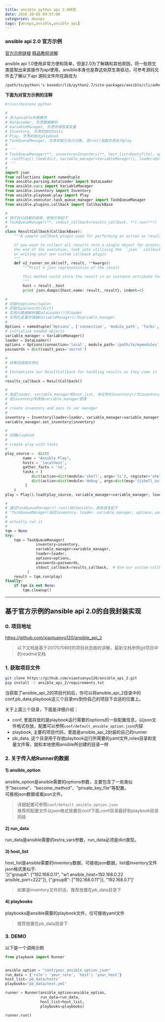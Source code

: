 ```yaml
---
title: ansible python api 2.0研究
date: 2016-10-05 09:57:00
categories: devops
tags: [devops,ansible,ansible_api]
---
```

### ansible api 2.0 官方示例
[官方示例链接](http://docs.ansible.com/ansible/developing_api.html)
[精品教程讲解](http://swatij.me/python/ansible/programmatic-ansible-with-python)

ansible api 1.0使用非常方便和简单，但是2.0为了解耦和其他原因，将一些原生类提取出来直接作为api使用，ansible本身也是靠这些原生类驱动，可参考源码文件去了解以下api
源码文件所在路径为
``` bash
/path/to/python\'s basedir/lib/python2.7/site-packages/ansible/cli/adhoc.py
```

**下面为对官方示例的注释**

<!--more-->

``` python
#!/usr/bin/env python

#
# 导入ansible所需模块
# DataLoader, 负责数据解析
# VariableManager, 负责存储各类变量
# Inventory, 负责初始化hosts
# Play, 负责初始化playbook
# TaskQueueManager, 负责初始化执行对象, 其run()函数负责执行play
#
# '''
# TaskQueueManager(**, inventory=Inventory(**, host_list=hostsfile), options=options)
# .run(Play().load(dict, variable_manager=VariableManager(), loader=DataLoader())
# '''
#
import json
from collections import namedtuple
from ansible.parsing.dataloader import DataLoader
from ansible.vars import VariableManager
from ansible.inventory import Inventory
from ansible.playbook.play import Play
from ansible.executor.task_queue_manager import TaskQueueManager
from ansible.plugins.callback import CallbackBase

#
# 用于执行结果的调用，使用示例如下
# TaskQueueManager(**, stdout_callback=results_callback, **).run(***)
#
class ResultCallback(CallbackBase):
    """A sample callback plugin used for performing an action as results come in

    If you want to collect all results into a single object for processing at
    the end of the execution, look into utilizing the ``json`` callback plugin
    or writing your own custom callback plugin
    """
    def v2_runner_on_ok(self, result, **kwargs):
        """Print a json representation of the result

        This method could store the result in an instance attribute for retrieval later
        """
        host = result._host
        print json.dumps({host.name: result._result}, indent=4)

#
# 初始化options(tuple)
# 初始化passwords(dict)
# 实例化数据解析器DataLoader()为loader
# 实例化变量存储器VariableManager()为variable_manager
#
Options = namedtuple('Options', ['connection', 'module_path', 'forks', 'become', 'become_method', 'become_user', 'check'])
# initialize needed objects
variable_manager = VariableManager()
loader = DataLoader()
options = Options(connection='local', module_path='/path/to/mymodules', forks=100, become=None, become_method=None, become_user=None, check=False)
passwords = dict(vault_pass='secret')

#
# 结果回调类实例化
#
# Instantiate our ResultCallback for handling results as they come in
#
results_callback = ResultCallback()

#
# 指定loader, variable_manager和host_list, 来实例化Inventory()为inventory
# 把inventory传递给variable_manager管理
#
# create inventory and pass to var manager
#
inventory = Inventory(loader=loader, variable_manager=variable_manager, host_list='localhost')
variable_manager.set_inventory(inventory)

#
# 创建playbook
#
# create play with tasks
#
play_source =  dict(
        name = "Ansible Play",
        hosts = 'localhost',
        gather_facts = 'no',
        tasks = [
            dict(action=dict(module='shell', args='ls'), register='shell_out'),
            dict(action=dict(module='debug', args=dict(msg='{{shell_out.stdout}}')))
         ]
    )
play = Play().load(play_source, variable_manager=variable_manager, loader=loader)

#
# 通过TaskQueueManager().run()执行ansible，具体语法如下
# "TaskQueueManager(指定inventory，loader，variable_manager, options，passwords, stdout_callback).run(play)"
#
# actually run it
#
tqm = None
try:
    tqm = TaskQueueManager(
              inventory=inventory,
              variable_manager=variable_manager,
              loader=loader,
              options=options,
              passwords=passwords,
              stdout_callback=results_callback,  # Use our custom callback instead of the ``default`` callback plugin
          )
    result = tqm.run(play)
finally:
    if tqm is not None:
        tqm.cleanup()
```

---

## 基于官方示例的ansible api 2.0的自我封装实现
### 0. 项目地址
https://github.com/xiaotuanyu120/ansible_api_2
> 以下文档是基于20170706时的项目状态做的讲解，最新文档参照git项目中的readme文档

### 1. 获取项目文件
``` bash
git clone https://github.com/xiaotuanyu120/ansible_api_2.git
pip install -r ansible_api_2/requirements.txt
```
当获取了ansible_api_2的项目代码后，你可以将ansible_api_2目录中的conf,pb_data,playbook这三个目录mv到你自己的项目下合适的位置上。

关于上面三个目录，下面是详细介绍：
- conf, 里面存放的是playbook运行需要的options的一些配置信息，以json文件格式存放，配置可以参照`conf/default_ansible_option.json`内容
- playbook, 主要的项目代码，里面是ansible_api_2封装的自己的runner
- pb_data, 这个目录用于存放playbook运行所需要的yaml文件,roles目录和变量文件等，就和本地使用ansible所创建的目录一样


### 2. 关于传入给Runner的数据
#### 1) ansible_option
ansible_option是ansible需要的options参数，主要包含了一些类似于"become"、"become_method"、"private_key_file"等配置。  
可接收json数据或者json文件。  
> 详细配置可参照`conf/default_ansible_option.json`  
> 推荐将配置文件以json格式放置在conf下面,conf目录最好和playbook目录同级

#### 2) run_data
run_data是ansible需要的extra_vars参数，run_data必须是dict类型。

#### 3) host_list
host_list是ansible需要的inventory数据，可接收json数据，list或inventory文件  
json格式类似于:  
'[{"groupA": ["192.168.0.11", "w1 ansible_host=192.168.0.22 ansible_port=222"]}, {"groupB": ["192.168.0.11"]}, "192.168.0.1"]'
> 如果是inventory文件的话，推荐放置在pb_data目录下

#### 4) playbooks
playbooks是ansible需要的playbook文件，仅可接收yaml文件
> 推荐放置在pb_data目录下

### 3. DEMO
以下是一个调用示例
``` python
from playbook import Runner


ansible_option = "conf/your_ansible_option.json"
run_data = {'role': 'your_role', 'host': 'your_host'}
host_list='pb_data/hosts'
playbooks="pb_data/test.yml"

runner = Runner(ansible_option=ansible_option,
                run_data=run_data,
                host_list=host_list,
                playbooks=playbooks)

runner.run()
```
